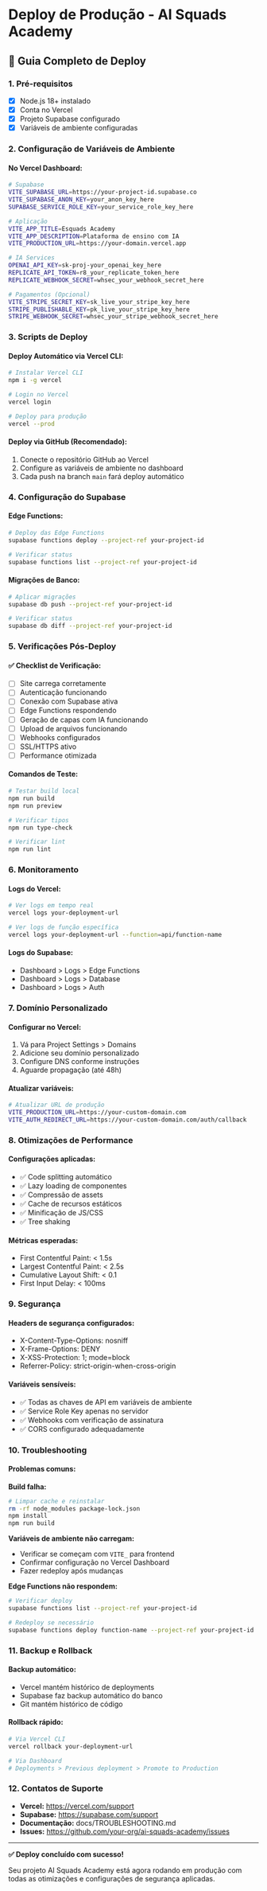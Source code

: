 # Deploy de Produção - AI Squads Academy

## 🚀 Guia Completo de Deploy

### 1. Pré-requisitos

- [x] Node.js 18+ instalado
- [x] Conta no Vercel
- [x] Projeto Supabase configurado
- [x] Variáveis de ambiente configuradas

### 2. Configuração de Variáveis de Ambiente

#### No Vercel Dashboard:

```bash
# Supabase
VITE_SUPABASE_URL=https://your-project-id.supabase.co
VITE_SUPABASE_ANON_KEY=your_anon_key_here
SUPABASE_SERVICE_ROLE_KEY=your_service_role_key_here

# Aplicação
VITE_APP_TITLE=Esquads Academy
VITE_APP_DESCRIPTION=Plataforma de ensino com IA
VITE_PRODUCTION_URL=https://your-domain.vercel.app

# IA Services
OPENAI_API_KEY=sk-proj-your_openai_key_here
REPLICATE_API_TOKEN=r8_your_replicate_token_here
REPLICATE_WEBHOOK_SECRET=whsec_your_webhook_secret_here

# Pagamentos (Opcional)
VITE_STRIPE_SECRET_KEY=sk_live_your_stripe_key_here
STRIPE_PUBLISHABLE_KEY=pk_live_your_stripe_key_here
STRIPE_WEBHOOK_SECRET=whsec_your_stripe_webhook_secret_here
```

### 3. Scripts de Deploy

#### Deploy Automático via Vercel CLI:

```bash
# Instalar Vercel CLI
npm i -g vercel

# Login no Vercel
vercel login

# Deploy para produção
vercel --prod
```

#### Deploy via GitHub (Recomendado):

1. Conecte o repositório GitHub ao Vercel
2. Configure as variáveis de ambiente no dashboard
3. Cada push na branch `main` fará deploy automático

### 4. Configuração do Supabase

#### Edge Functions:

```bash
# Deploy das Edge Functions
supabase functions deploy --project-ref your-project-id

# Verificar status
supabase functions list --project-ref your-project-id
```

#### Migrações de Banco:

```bash
# Aplicar migrações
supabase db push --project-ref your-project-id

# Verificar status
supabase db diff --project-ref your-project-id
```

### 5. Verificações Pós-Deploy

#### ✅ Checklist de Verificação:

- [ ] Site carrega corretamente
- [ ] Autenticação funcionando
- [ ] Conexão com Supabase ativa
- [ ] Edge Functions respondendo
- [ ] Geração de capas com IA funcionando
- [ ] Upload de arquivos funcionando
- [ ] Webhooks configurados
- [ ] SSL/HTTPS ativo
- [ ] Performance otimizada

#### Comandos de Teste:

```bash
# Testar build local
npm run build
npm run preview

# Verificar tipos
npm run type-check

# Verificar lint
npm run lint
```

### 6. Monitoramento

#### Logs do Vercel:

```bash
# Ver logs em tempo real
vercel logs your-deployment-url

# Ver logs de função específica
vercel logs your-deployment-url --function=api/function-name
```

#### Logs do Supabase:

- Dashboard > Logs > Edge Functions
- Dashboard > Logs > Database
- Dashboard > Logs > Auth

### 7. Domínio Personalizado

#### Configurar no Vercel:

1. Vá para Project Settings > Domains
2. Adicione seu domínio personalizado
3. Configure DNS conforme instruções
4. Aguarde propagação (até 48h)

#### Atualizar variáveis:

```bash
# Atualizar URL de produção
VITE_PRODUCTION_URL=https://your-custom-domain.com
VITE_AUTH_REDIRECT_URL=https://your-custom-domain.com/auth/callback
```

### 8. Otimizações de Performance

#### Configurações aplicadas:

- ✅ Code splitting automático
- ✅ Lazy loading de componentes
- ✅ Compressão de assets
- ✅ Cache de recursos estáticos
- ✅ Minificação de JS/CSS
- ✅ Tree shaking

#### Métricas esperadas:

- First Contentful Paint: < 1.5s
- Largest Contentful Paint: < 2.5s
- Cumulative Layout Shift: < 0.1
- First Input Delay: < 100ms

### 9. Segurança

#### Headers de segurança configurados:

- X-Content-Type-Options: nosniff
- X-Frame-Options: DENY
- X-XSS-Protection: 1; mode=block
- Referrer-Policy: strict-origin-when-cross-origin

#### Variáveis sensíveis:

- ✅ Todas as chaves de API em variáveis de ambiente
- ✅ Service Role Key apenas no servidor
- ✅ Webhooks com verificação de assinatura
- ✅ CORS configurado adequadamente

### 10. Troubleshooting

#### Problemas comuns:

**Build falha:**
```bash
# Limpar cache e reinstalar
rm -rf node_modules package-lock.json
npm install
npm run build
```

**Variáveis de ambiente não carregam:**
- Verificar se começam com `VITE_` para frontend
- Confirmar configuração no Vercel Dashboard
- Fazer redeploy após mudanças

**Edge Functions não respondem:**
```bash
# Verificar deploy
supabase functions list --project-ref your-project-id

# Redeploy se necessário
supabase functions deploy function-name --project-ref your-project-id
```

### 11. Backup e Rollback

#### Backup automático:
- Vercel mantém histórico de deployments
- Supabase faz backup automático do banco
- Git mantém histórico de código

#### Rollback rápido:
```bash
# Via Vercel CLI
vercel rollback your-deployment-url

# Via Dashboard
# Deployments > Previous deployment > Promote to Production
```

### 12. Contatos de Suporte

- **Vercel:** https://vercel.com/support
- **Supabase:** https://supabase.com/support
- **Documentação:** docs/TROUBLESHOOTING.md
- **Issues:** https://github.com/your-org/ai-squads-academy/issues

---

**✅ Deploy concluído com sucesso!**

Seu projeto AI Squads Academy está agora rodando em produção com todas as otimizações e configurações de segurança aplicadas.
